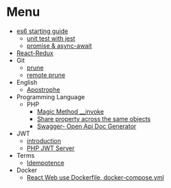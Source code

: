 # Menu

* [es6 starting guide](https://github.com/harryosmar/es6-guides-getting-started)
	* [unit test with jest](https://github.com/harryosmar/es6-guides-getting-started/tree/jest)
	* [promise & async-await](https://github.com/harryosmar/es6-guides-getting-started/tree/promise)
* [React-Redux](https://github.com/harryosmar/the-complete-react-course-with-redux)
* Git
	* [prune](https://github.com/harryosmar/what-do-i-learn-today/blob/master/21-01-2019/readme.md#git-prune)
	* [remote prune](https://github.com/harryosmar/what-do-i-learn-today/blob/master/21-01-2019/readme.md#git-remote-prune)
* English
	* [Apostrophe](https://github.com/harryosmar/what-do-i-learn-today/blob/master/21-01-2019/readme.md#english-apostrophe)
* Programming Language
	* PHP
		* [Magic Method __invoke](https://github.com/harryosmar/what-do-i-learn-today/tree/master/24-01-2019/readme.md#php-magic-method-__invoke)
		* [Share property across the same objects](https://github.com/harryosmar/what-do-i-learn-today/tree/master/15-02-2019/readme.md#share-property-across-the-same-objects)
		* [Swagger- Open Api Doc Generator](https://github.com/harryosmar/php-bootstrap/blob/swagger/readme.md)
* JWT
	* [introduction](https://github.com/harryosmar/what-do-i-learn-today/tree/master/02-02-2019/readme.md#jwt)
	* [PHP JWT Server](https://github.com/harryosmar/php-bootstrap/tree/jwt-server)
* Terms
	* [Idempotence](https://github.com/harryosmar/what-do-i-learn-today/tree/master/05-02-2019/readme.md#idempotence)
* Docker
    * [React Web use Dockerfile, docker-compose.yml](https://github.com/harryosmar/react-docker)
